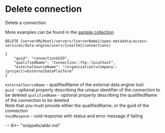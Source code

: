 <!-- SPDX-License-Identifier: CC-BY-4.0 -->
<!-- Copyright Contributors to the ODPi Egeria project. -->

# Delete connection

Delete a connection

More examples can be found in the
[sample collection](samples/collections/DataEngine-asset_endpoints.postman_collection.json)

```
DELETE {serverURLRoot}/servers/{serverName}/open-metadata/access-services/data-engine/users/{userId}/connections/

{
    "guid": "connectionGUID",
    "qualifiedName": "Connection::ftp::localhost",
    "externalSourceName": "(organization)=Company::(project)=ExternalDataPlatform"
}
```
`externalSourceName` - qualifiedName of the external data engine tool.<br>
`guid` - optional property describing the unique identifier of the connection to be deleted
`qualifiedName` - optional property describing the qualifiedName of the connection to be deleted<br>
Note that you must provide either the qualifiedName, or the guid of the connection <br>
`VoidRespone` - void response with status and error message if failing


---8<-- "snippets/abbr.md"






